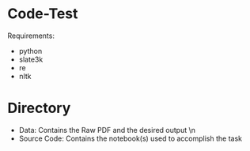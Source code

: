 # Code-Test
Requirements:
- python
- slate3k
- re
- nltk



# Directory

- Data: Contains the Raw PDF and the desired output \n
- Source Code: Contains the notebook(s) used to accomplish the task
